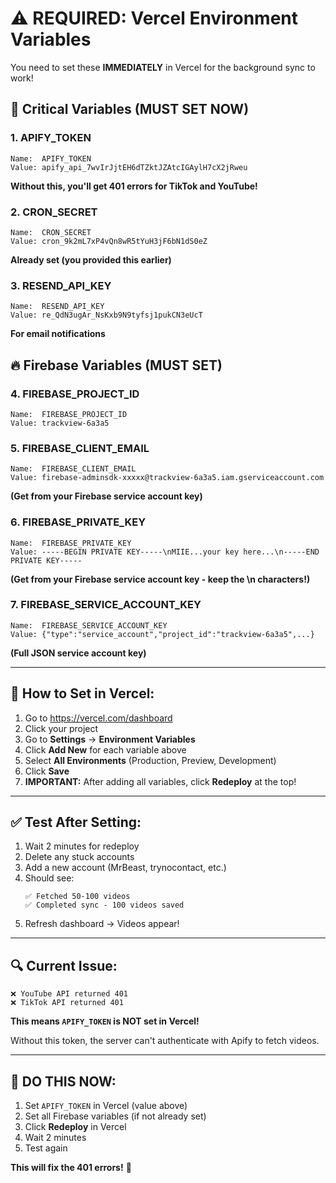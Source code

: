 # ⚠️ REQUIRED: Vercel Environment Variables

You need to set these **IMMEDIATELY** in Vercel for the background sync to work!

## 🚨 Critical Variables (MUST SET NOW)

### 1. APIFY_TOKEN
```
Name:  APIFY_TOKEN
Value: apify_api_7wvIrJjtEH6dTZktJZAtcIGAylH7cX2jRweu
```
**Without this, you'll get 401 errors for TikTok and YouTube!**

### 2. CRON_SECRET
```
Name:  CRON_SECRET
Value: cron_9k2mL7xP4vQn8wR5tYuH3jF6bN1dS0eZ
```
**Already set (you provided this earlier)**

### 3. RESEND_API_KEY
```
Name:  RESEND_API_KEY
Value: re_QdN3ugAr_NsKxb9N9tyfsj1pukCN3eUcT
```
**For email notifications**

## 🔥 Firebase Variables (MUST SET)

### 4. FIREBASE_PROJECT_ID
```
Name:  FIREBASE_PROJECT_ID
Value: trackview-6a3a5
```

### 5. FIREBASE_CLIENT_EMAIL
```
Name:  FIREBASE_CLIENT_EMAIL
Value: firebase-adminsdk-xxxxx@trackview-6a3a5.iam.gserviceaccount.com
```
**(Get from your Firebase service account key)**

### 6. FIREBASE_PRIVATE_KEY
```
Name:  FIREBASE_PRIVATE_KEY
Value: -----BEGIN PRIVATE KEY-----\nMIIE...your key here...\n-----END PRIVATE KEY-----
```
**(Get from your Firebase service account key - keep the \n characters!)**

### 7. FIREBASE_SERVICE_ACCOUNT_KEY
```
Name:  FIREBASE_SERVICE_ACCOUNT_KEY
Value: {"type":"service_account","project_id":"trackview-6a3a5",...}
```
**(Full JSON service account key)**

---

## 📝 How to Set in Vercel:

1. Go to https://vercel.com/dashboard
2. Click your project
3. Go to **Settings** → **Environment Variables**
4. Click **Add New** for each variable above
5. Select **All Environments** (Production, Preview, Development)
6. Click **Save**
7. **IMPORTANT:** After adding all variables, click **Redeploy** at the top!

---

## ✅ Test After Setting:

1. Wait 2 minutes for redeploy
2. Delete any stuck accounts
3. Add a new account (MrBeast, trynocontact, etc.)
4. Should see:
   ```
   ✅ Fetched 50-100 videos
   ✅ Completed sync - 100 videos saved
   ```
5. Refresh dashboard → Videos appear!

---

## 🔍 Current Issue:

```
❌ YouTube API returned 401
❌ TikTok API returned 401
```

**This means `APIFY_TOKEN` is NOT set in Vercel!**

Without this token, the server can't authenticate with Apify to fetch videos.

---

## 🚨 DO THIS NOW:

1. Set `APIFY_TOKEN` in Vercel (value above)
2. Set all Firebase variables (if not already set)
3. Click **Redeploy** in Vercel
4. Wait 2 minutes
5. Test again

**This will fix the 401 errors!** 🚀

